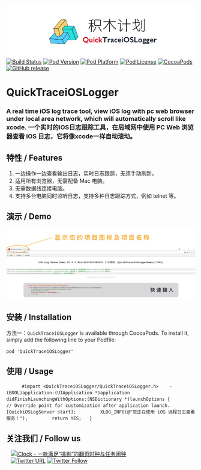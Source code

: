 ![logo](logo.png)
[![Build Status](http://img.shields.io/travis/pcjbird/QuickTraceiOSLogger/master.svg?style=flat)](https://travis-ci.org/pcjbird/QuickTraceiOSLogger)
[![Pod Version](http://img.shields.io/cocoapods/v/QuickTraceiOSLogger.svg?style=flat)](http://cocoadocs.org/docsets/QuickTraceiOSLogger/)
[![Pod Platform](http://img.shields.io/cocoapods/p/QuickTraceiOSLogger.svg?style=flat)](http://cocoadocs.org/docsets/QuickTraceiOSLogger/)
[![Pod License](http://img.shields.io/cocoapods/l/QuickTraceiOSLogger.svg?style=flat)](https://www.apache.org/licenses/LICENSE-2.0.html)
[![CocoaPods](https://img.shields.io/cocoapods/at/QuickTraceiOSLogger.svg)](https://github.com/pcjbird/QuickTraceiOSLogger)
[![GitHub release](https://img.shields.io/github/release/pcjbird/QuickTraceiOSLogger.svg)](https://github.com/pcjbird/QuickTraceiOSLogger/releases)

# QuickTraceiOSLogger
### A real time iOS log trace tool, view iOS log with pc web browser under local area network, which will automatically scroll like xcode. 一个实时的iOS日志跟踪工具，在局域网中使用 PC Web 浏览器查看 iOS 日志，它将像xcode一样自动滚动。

## 特性 / Features

1. 一边操作一边查看输出日志，实时日志跟踪，无须手动刷新。
2. 适用所有浏览器，无需配备 Mac 电脑。
3. 无需数据线连接电脑。
4. 支持多台电脑同时监听日志，支持多种日志跟踪方式，例如 telnet 等。

## 演示 / Demo

<p align="center"><img src="demo.jpg" title="demo"></p>

##  安装 / Installation

方法一：`QuickTraceiOSLogger` is available through CocoaPods. To install it, simply add the following line to your Podfile:

```
pod 'QuickTraceiOSLogger'
```

## 使用 / Usage
  
  ```
      #import <QuickTraceiOSLogger/QuickTraceiOSLogger.h> 
      - (BOOL)application:(UIApplication *)application didFinishLaunchingWithOptions:(NSDictionary *)launchOptions {
            // Override point for customization after application launch.
            [QuickiOSLogServer start];
            XLOG_INFO(@"您正在使用 iOS 远程日志查看服务！");
            return YES;
      }
  ```


## 关注我们 / Follow us
  
<a href="https://itunes.apple.com/cn/app/iclock-一款满足-挑剔-的翻页时钟与任务闹钟/id1128196970?pt=117947806&ct=com.github.pcjbird.QuickTraceiOSLogger&mt=8"><img src="https://github.com/pcjbird/AssetsExtractor/raw/master/iClock.gif" width="400" title="iClock - 一款满足“挑剔”的翻页时钟与任务闹钟"></a>    
  
[![Twitter URL](https://img.shields.io/twitter/url/http/shields.io.svg?style=social)](https://twitter.com/intent/tweet?text=https://github.com/pcjbird/QuickTraceiOSLogger)
[![Twitter Follow](https://img.shields.io/twitter/follow/pcjbird.svg?style=social)](https://twitter.com/pcjbird)

